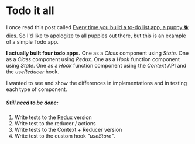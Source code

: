 # Todo it all

I once read this post called [Every time you build a to-do list app, a puppy 🐕 dies](https://medium.freecodecamp.org/every-time-you-build-a-to-do-list-app-a-puppy-dies-505b54637a5d).
So I'd like to apologize to all puppies out there, but this is an example of a simple Todo app.

**I actually built four todo apps.**
One as a _Class_ component using _State_.
One as a _Class_ component using _Redux_.
One as a _Hook_ function component using _State_.
One as a _Hook_ function component using the _Context_ API and the _useReducer_ hook.

I wanted to see and show the differences in implementations and in testing each type of component.

##### Still need to be done:

1. Write tests to the Redux version
2. Write test to the reducer / actions
3. Write tests to the Context + Reducer version
4. Write test to the custom hook _"useStore"_.

